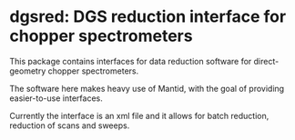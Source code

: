 # dgsred: DGS reduction interface for chopper spectrometers

This package contains interfaces for data reduction software 
for direct-geometry chopper spectrometers.

The software here makes heavy use of Mantid, with the goal of
providing easier-to-use interfaces.

Currently the interface is an xml file and it allows for
batch reduction, reduction of scans and sweeps.

